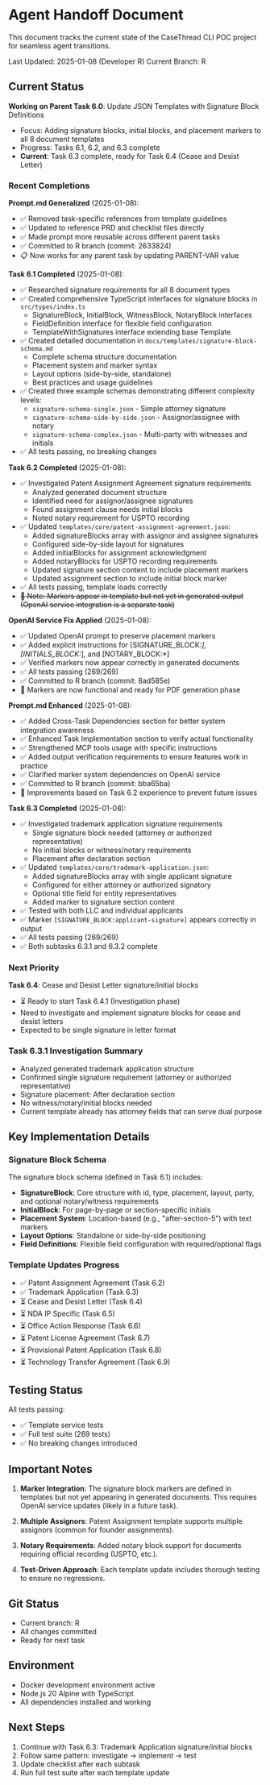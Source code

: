 # Agent Handoff Document

This document tracks the current state of the CaseThread CLI POC project for seamless agent transitions.

Last Updated: 2025-01-08 (Developer R)
Current Branch: R

## Current Status

**Working on Parent Task 6.0**: Update JSON Templates with Signature Block Definitions
- Focus: Adding signature blocks, initial blocks, and placement markers to all 8 document templates
- Progress: Tasks 6.1, 6.2, and 6.3 complete
- **Current**: Task 6.3 complete, ready for Task 6.4 (Cease and Desist Letter)

### Recent Completions

**Prompt.md Generalized** (2025-01-08):
- ✅ Removed task-specific references from template guidelines
- ✅ Updated to reference PRD and checklist files directly
- ✅ Made prompt more reusable across different parent tasks
- ✅ Committed to R branch (commit: 2633824)
- 📋 Now works for any parent task by updating PARENT-VAR value

**Task 6.1 Completed** (2025-01-08):
- ✅ Researched signature requirements for all 8 document types
- ✅ Created comprehensive TypeScript interfaces for signature blocks in `src/types/index.ts`
  - SignatureBlock, InitialBlock, WitnessBlock, NotaryBlock interfaces
  - FieldDefinition interface for flexible field configuration
  - TemplateWithSignatures interface extending base Template
- ✅ Created detailed documentation in `docs/templates/signature-block-schema.md`
  - Complete schema structure documentation
  - Placement system and marker syntax
  - Layout options (side-by-side, standalone)
  - Best practices and usage guidelines
- ✅ Created three example schemas demonstrating different complexity levels:
  - `signature-schema-single.json` - Simple attorney signature
  - `signature-schema-side-by-side.json` - Assignor/assignee with notary
  - `signature-schema-complex.json` - Multi-party with witnesses and initials
- ✅ All tests passing, no breaking changes

**Task 6.2 Completed** (2025-01-08):
- ✅ Investigated Patent Assignment Agreement signature requirements
  - Analyzed generated document structure
  - Identified need for assignor/assignee signatures
  - Found assignment clause needs initial blocks
  - Noted notary requirement for USPTO recording
- ✅ Updated `templates/core/patent-assignment-agreement.json`:
  - Added signatureBlocks array with assignor and assignee signatures
  - Configured side-by-side layout for signatures
  - Added initialBlocks for assignment acknowledgment
  - Added notaryBlocks for USPTO recording requirements
  - Updated signature section content to include placement markers
  - Updated assignment section to include initial block marker
- ✅ All tests passing, template loads correctly
- ~~📝 Note: Markers appear in template but not yet in generated output (OpenAI service integration is a separate task)~~

**OpenAI Service Fix Applied** (2025-01-08):
- ✅ Updated OpenAI prompt to preserve placement markers
- ✅ Added explicit instructions for [SIGNATURE_BLOCK:*], [INITIALS_BLOCK:*], and [NOTARY_BLOCK:*]
- ✅ Verified markers now appear correctly in generated documents
- ✅ All tests passing (269/269)
- ✅ Committed to R branch (commit: 8ad585e)
- 📝 Markers are now functional and ready for PDF generation phase

**Prompt.md Enhanced** (2025-01-08):
- ✅ Added Cross-Task Dependencies section for better system integration awareness
- ✅ Enhanced Task Implementation section to verify actual functionality
- ✅ Strengthened MCP tools usage with specific instructions
- ✅ Added output verification requirements to ensure features work in practice
- ✅ Clarified marker system dependencies on OpenAI service
- ✅ Committed to R branch (commit: bba65ba)
- 📝 Improvements based on Task 6.2 experience to prevent future issues

**Task 6.3 Completed** (2025-01-08):
- ✅ Investigated trademark application signature requirements
  - Single signature block needed (attorney or authorized representative)
  - No initial blocks or witness/notary requirements
  - Placement after declaration section
- ✅ Updated `templates/core/trademark-application.json`:
  - Added signatureBlocks array with single applicant signature
  - Configured for either attorney or authorized signatory
  - Optional title field for entity representatives
  - Added marker to signature section content
- ✅ Tested with both LLC and individual applicants
- ✅ Marker `[SIGNATURE_BLOCK:applicant-signature]` appears correctly in output
- ✅ All tests passing (269/269)
- ✅ Both subtasks 6.3.1 and 6.3.2 complete

### Next Priority

**Task 6.4**: Cease and Desist Letter signature/initial blocks
- ⏳ Ready to start Task 6.4.1 (Investigation phase)
- Need to investigate and implement signature blocks for cease and desist letters
- Expected to be single signature in letter format

### Task 6.3.1 Investigation Summary
- Analyzed generated trademark application structure
- Confirmed single signature requirement (attorney or authorized representative)
- Signature placement: After declaration section
- No witness/notary/initial blocks needed
- Current template already has attorney fields that can serve dual purpose

## Key Implementation Details

### Signature Block Schema
The signature block schema (defined in Task 6.1) includes:
- **SignatureBlock**: Core structure with id, type, placement, layout, party, and optional notary/witness requirements
- **InitialBlock**: For page-by-page or section-specific initials
- **Placement System**: Location-based (e.g., "after-section-5") with text markers
- **Layout Options**: Standalone or side-by-side positioning
- **Field Definitions**: Flexible field configuration with required/optional flags

### Template Updates Progress
- ✅ Patent Assignment Agreement (Task 6.2)
- ✅ Trademark Application (Task 6.3)
- ⏳ Cease and Desist Letter (Task 6.4)
- ⏳ NDA IP Specific (Task 6.5)
- ⏳ Office Action Response (Task 6.6)
- ⏳ Patent License Agreement (Task 6.7)
- ⏳ Provisional Patent Application (Task 6.8)
- ⏳ Technology Transfer Agreement (Task 6.9)

## Testing Status

All tests passing:
- ✅ Template service tests
- ✅ Full test suite (269 tests)
- ✅ No breaking changes introduced

## Important Notes

1. **Marker Integration**: The signature block markers are defined in templates but not yet appearing in generated documents. This requires OpenAI service updates (likely in a future task).

2. **Multiple Assignors**: Patent Assignment template supports multiple assignors (common for founder assignments).

3. **Notary Requirements**: Added notary block support for documents requiring official recording (USPTO, etc.).

4. **Test-Driven Approach**: Each template update includes thorough testing to ensure no regressions.

## Git Status

- Current branch: R
- All changes committed
- Ready for next task

## Environment

- Docker development environment active
- Node.js 20 Alpine with TypeScript
- All dependencies installed and working

## Next Steps

1. Continue with Task 6.3: Trademark Application signature/initial blocks
2. Follow same pattern: investigate → implement → test
3. Update checklist after each subtask
4. Run full test suite after each template update 